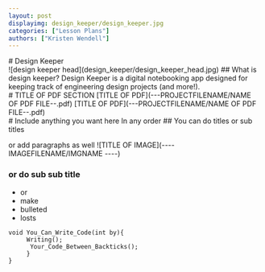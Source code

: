 ```yaml
---
layout: post
displayimg: design_keeper/design_keeper.jpg 
categories: ["Lesson Plans"]
authors: ["Kristen Wendell"]
---
```

<!--SITE_TITLE creates a title for your webpage----------------->
<div class="site_title" markdown="1">
# Design Keeper

<!--IMAGE_TEXT_OVERLAY creates a image with a text box over it--------------------->
<div class="image_text_overlay" markdown="1">
![design keeper head](design_keeper/design_keeper_head.jpg)
## What is design keeper?
Design Keeper is a digital notebooking app designed for keeping track of engineering design projects (and more!). 
</div>

<!--PDF creates a grid of pdfs--------------------->
<div class="pdf" markdown="1">
# TITLE OF PDF SECTION
[TITLE OF PDF](---PROJECTFILENAME/NAME OF PDF FILE--.pdf)
[TITLE OF PDF](---PROJECTFILENAME/NAME OF PDF FILE--.pdf)
<!-- insert as many links here as you want to dynamically create a grid of pdfs-->
</div>

<!--FREE WRITE lets you write any markdown you want (include images, lists, titles, code,etc)
               If something doesn't look how you expect on the page, try adding a linebreak after it--------------------->
<div class="free_write" markdown="1">
# Include anything you want here
In any order 
##  You can do titles or sub titles

or add paragraphs as well
![TITLE OF IMAGE](----IMAGEFILENAME/IMGNAME ----)
### or do sub sub title

- or 
- make
- bulleted 
- losts

```
void You_Can_Write_Code(int by){
     Writing();
      Your_Code_Between_Backticks();
     }
}
```
</div>


